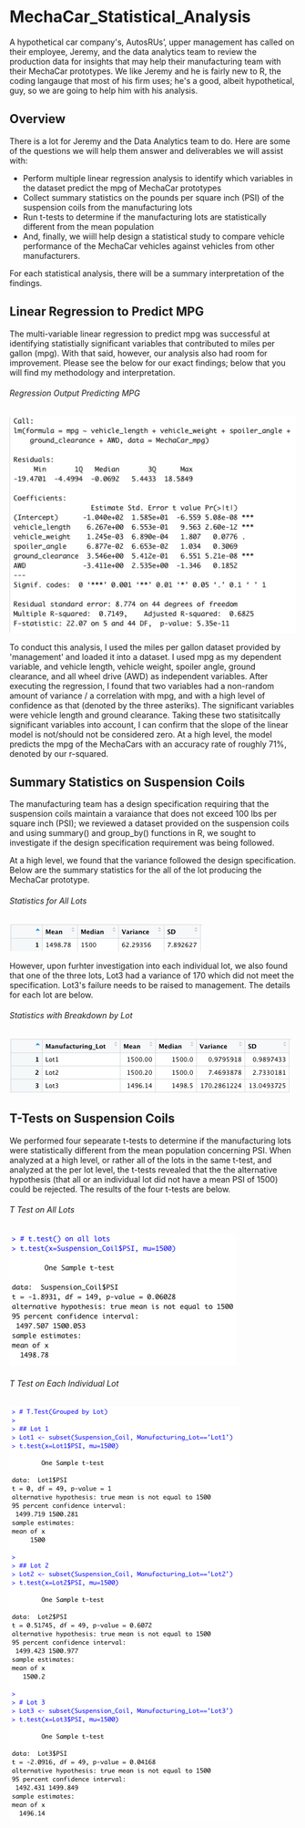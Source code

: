 # MechaCar_Statistical_Analysis
A hypothetical car company's, AutosRUs’, upper management has called on their employee, Jeremy, and the data analytics team to review the production data for insights that may help their manufacturing team with their MechaCar prototypes. We like Jeremy and he is fairly new to R, the coding langauge that most of his firm uses; he's a good, albeit hypothetical, guy, so we are going to help him with his analysis.

## Overview
There is a lot for Jeremy and the Data Analytics team to do. Here are some of the questions we will help them answer and deliverables we will assist with: 

- Perform multiple linear regression analysis to identify which variables in the dataset predict the mpg of MechaCar prototypes
- Collect summary statistics on the pounds per square inch (PSI) of the suspension coils from the manufacturing lots
- Run t-tests to determine if the manufacturing lots are statistically different from the mean population
- And, finally, we wiill help design a statistical study to compare vehicle performance of the MechaCar vehicles against vehicles from other manufacturers. 
 
For each statistical analysis, there will be a summary interpretation of the findings.

## Linear Regression to Predict MPG
The multi-variable linear regression to predict mpg was successful at identifying statistially significant variables that contributed to miles per gallon (mpg). With that said, however, our analysis also had room for improvement. Please see the below for our exact findings; below that you will find my methodology and interpretation.

###### Regression Output Predicting MPG

![](Linear_Regression_to_Predict_MPG.png)

To conduct this analysis, I used the miles per gallon dataset provided by 'management' and loaded it into a dataset. I used mpg as my dependent variable, and vehicle length, vehicle weight, spoiler angle, ground clearance, and all wheel drive (AWD) as independent variables. After executing the regression, I found that two variables had a non-random amount of variance / a correlation with mpg, and with a high level of confidence as that (denoted by the three asteriks). The significant variables were vehicle length and ground clearance. Taking these two statisitcally significant variables into account, I can confirm that the slope of the linear model is not/should not be considered zero. At a high level, the model predicts the mpg of the MechaCars with an accuracy rate of roughly 71%, denoted by our r-squared.


## Summary Statistics on Suspension Coils
The manufacturing team has a design specification requiring that the suspension coils maintain a varaiance that does not exceed 100 lbs per square inch (PSI); we reviewed a dataset provided on the suspension coils and using summary() and group_by() functions in R, we sought to investigate if the design specification requirement was being followed.

At a high level, we found that the variance followed the design specification. Below are the summary statistics for the all of the lot producing the MechaCar prototype.

###### Statistics for All Lots

![](total_summary.png)

However, upon furhter investigation into each individual lot, we also found that one of the three lots, Lot3 had a variance of 170 which did not meet the specification. Lot3's failure needs to be raised to management. The details for each lot are below.

###### Statistics with Breakdown by Lot

![](lot_summary.png)

## T-Tests on Suspension Coils
We performed four sepearate t-tests to determine if the manufacturing lots were statistically different from the mean population concerning PSI. When analyzed at a high level, or rather all of the lots in the same t-test, and analyzed at the per lot level, the t-tests revealed that the the alternative hypothesis (that all or an individual lot did not have a mean PSI of 1500) could be rejected. The results of the four t-tests are below. 


###### T Test on All Lots

![](t.test(all_lots).png)

###### T Test on Each Individual Lot

![](t.test(per_lot).png)

